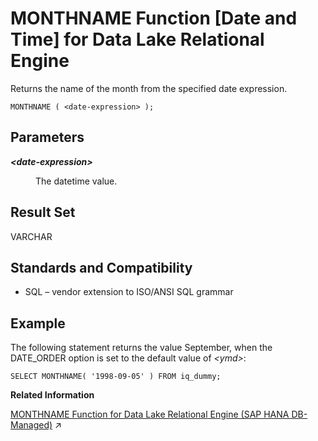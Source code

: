 <!-- loioa566193184f2101587e8896021cbc6c7 -->

# MONTHNAME Function \[Date and Time\] for Data Lake Relational Engine

Returns the name of the month from the specified date expression.



```
MONTHNAME ( <date-expression> );
```



<a name="loioa566193184f2101587e8896021cbc6c7__MONTHNAME_parm1"/>

## Parameters


<dl>
<dt><b>

*<date-expression\>*

</b></dt>
<dd>

The datetime value.



</dd>
</dl>



<a name="loioa566193184f2101587e8896021cbc6c7__MONTHNAME_returns1"/>

## Result Set

VARCHAR



<a name="loioa566193184f2101587e8896021cbc6c7__MONTHNAME_standards1"/>

## Standards and Compatibility

-   SQL – vendor extension to ISO/ANSI SQL grammar



<a name="loioa566193184f2101587e8896021cbc6c7__MONTHNAME_examples1"/>

## Example

The following statement returns the value September, when the DATE\_ORDER option is set to the default value of *<ymd\>*:

```
SELECT MONTHNAME( '1998-09-05' ) FROM iq_dummy;
```

**Related Information**  


[MONTHNAME Function for Data Lake Relational Engine (SAP HANA DB-Managed)](https://help.sap.com/viewer/a898e08b84f21015969fa437e89860c8/2024_1_QRC/en-US/2a2b0c17b30f48c296c26c8fb26c7ace.html "Returns the name of the month from the specified date expression.") :arrow_upper_right:

